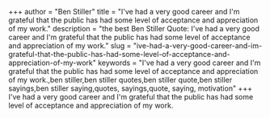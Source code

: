 +++
author = "Ben Stiller"
title = "I've had a very good career and I'm grateful that the public has had some level of acceptance and appreciation of my work."
description = "the best Ben Stiller Quote: I've had a very good career and I'm grateful that the public has had some level of acceptance and appreciation of my work."
slug = "ive-had-a-very-good-career-and-im-grateful-that-the-public-has-had-some-level-of-acceptance-and-appreciation-of-my-work"
keywords = "I've had a very good career and I'm grateful that the public has had some level of acceptance and appreciation of my work.,ben stiller,ben stiller quotes,ben stiller quote,ben stiller sayings,ben stiller saying,quotes, sayings,quote, saying, motivation"
+++
I've had a very good career and I'm grateful that the public has had some level of acceptance and appreciation of my work.
